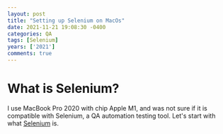 ```yaml
---
layout: post
title: "Setting up Selenium on MacOs"
date: 2021-11-21 19:08:30 -0400
categories: QA
tags: [Selenium]
years: ['2021']
comments: true
---
```


# What is Selenium? 

I use MacBook Pro 2020 with chip Apple M1, and was not sure if it is compatible with Selenium, a QA automation testing tool. Let's start with what [Selenium][Selenium] is.


[Selenium]:https://selenium.dev
